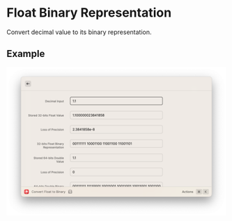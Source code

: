 # Float Binary Representation

Convert decimal value to its binary representation.

## Example

![example](./Extension-Example.png)